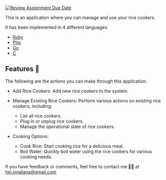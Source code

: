 [![Review Assignment Due Date](https://classroom.github.com/assets/deadline-readme-button-24ddc0f5d75046c5622901739e7c5dd533143b0c8e959d652212380cedb1ea36.svg)](https://classroom.github.com/a/__xb4cFP)

This is an application where you can manage and use your rice cookers.

It has been implemented in 4 different languages:
- [Ruby](https://github.com/hei-school/cc-d4-rice-cooker-ci-JonatanaRandria/tree/feature/ruby)
- [Php](https://github.com/hei-school/cc-d4-rice-cooker-ci-JonatanaRandria/tree/feature/php)
- [Go](https://github.com/hei-school/cc-d4-rice-cooker-ci-JonatanaRandria/tree/feature/go)
- [C](https://github.com/hei-school/cc-d4-rice-cooker-ci-JonatanaRandria/tree/feature/c)

## Features :rocket:
The following are the actions you can make through this application:

- Add Rice Cookers: Add new rice cookers to the system.

- Manage Existing Rice Cookers: Perform various actions on existing rice cookers, including:

  - List all rice cookers.
  - Plug in or unplug rice cookers.
  - Manage the operational state of rice cookers.
- Cooking Options:

  - Cook Rice: Start cooking rice for a delicious meal.
  - Boil Water: Quickly boil water using the rice cookers for various cooking needs.

If you have feedback or comments, feel free to contact me 👨‍🦱 at [hei.jonatana@gmail.com](mailto:hei.jonatana@gmail.com)
